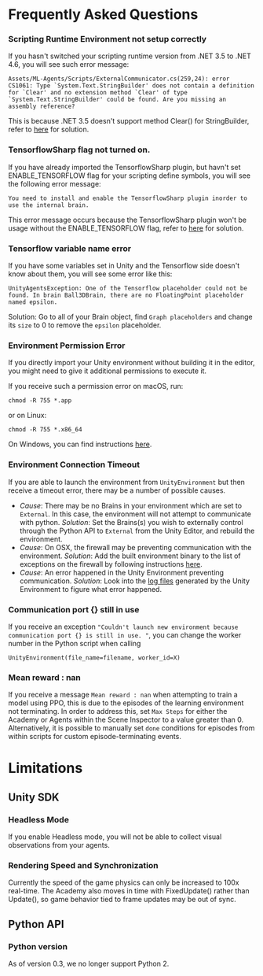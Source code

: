 # Frequently Asked Questions


### Scripting Runtime Environment not setup correctly

If you hasn't switched your scripting runtime version from .NET 3.5 to .NET 4.6, you will see such error message:

```
Assets/ML-Agents/Scripts/ExternalCommunicator.cs(259,24): error CS1061: Type `System.Text.StringBuilder' does not contain a definition for `Clear' and no extension method `Clear' of type `System.Text.StringBuilder' could be found. Are you missing an assembly reference?
```

This is because .NET 3.5 doesn't support method Clear() for StringBuilder, refer to [here](Installation.md#setting-up-ml-agent-within-unity) for solution. 

### TensorflowSharp flag not turned on. 

If you have already imported the TensorflowSharp plugin, but havn't set ENABLE_TENSORFLOW flag for your scripting define symbols, you will see the following error message:

```
You need to install and enable the TensorflowSharp plugin inorder to use the internal brain. 
```

This error message occurs because the TensorflowSharp plugin won't be usage without the ENABLE_TENSORFLOW flag, refer to [here](Installation.md#setting-up-ml-agent-within-unity) for solution. 

### Tensorflow variable name error

If you have some variables set in Unity and the Tensorflow side doesn't know about them, you will see some error like this:

```
UnityAgentsException: One of the Tensorflow placeholder could not be found. In brain Ball3DBrain, there are no FloatingPoint placeholder named epsilon. 
```

Solution: Go to all of your Brain object, find `Graph placeholders` and change its `size` to 0 to remove the `epsilon` placeholder. 

### Environment Permission Error

If you directly import your Unity environment without building it in the 
editor, you might need to give it additional permissions to execute it. 

If you receive such a permission error on macOS, run:

`chmod -R 755 *.app` 

or on Linux:

`chmod -R 755 *.x86_64` 

On Windows, you can find instructions 
[here](https://technet.microsoft.com/en-us/library/cc754344(v=ws.11).aspx).

### Environment Connection Timeout

If you are able to launch the environment from `UnityEnvironment` but 
then receive a timeout error, there may be a number of possible causes.
 * _Cause_: There may be no Brains in your environment which are set 
 to `External`.  In this case, the environment will not attempt to 
 communicate with python. _Solution_: Set the Brains(s) you wish to 
 externally control through the Python API to `External` from the 
 Unity Editor, and rebuild the environment.
 * _Cause_: On OSX, the firewall may be preventing communication with 
 the environment. _Solution_: Add the built environment binary to the 
 list of exceptions on the firewall by following instructions 
 [here](https://support.apple.com/en-us/HT201642). 
 * _Cause_: An error happened in the Unity Environment preventing 
 communication. _Solution_: Look into the 
 [log files](https://docs.unity3d.com/Manual/LogFiles.html) 
 generated by the Unity Environment to figure what error happened. 

### Communication port {} still in use

If you receive an exception `"Couldn't launch new environment because 
communication port {} is still in use. "`, you can change the worker 
number in the Python script when calling 

`UnityEnvironment(file_name=filename, worker_id=X)`

### Mean reward : nan

If you receive a message `Mean reward : nan` when attempting to train a 
model using PPO, this is due to the episodes of the learning environment 
not terminating. In order to address this, set `Max Steps` for either 
the Academy or Agents within the Scene Inspector to a value greater 
than 0. Alternatively, it is possible to manually set `done` conditions 
for episodes from within scripts for custom episode-terminating events.


# Limitations 

## Unity SDK
### Headless Mode
If you enable Headless mode, you will not be able to collect visual 
observations from your agents.

### Rendering Speed and Synchronization
Currently the speed of the game physics can only be increased to 100x 
real-time. The Academy also moves in time with FixedUpdate() rather than 
Update(), so game behavior tied to frame updates may be out of sync. 

## Python API

### Python version
As of version 0.3, we no longer support Python 2. 


